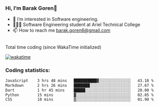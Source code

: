 ###  Hi, I’m Barak Goren👋
- 👀 I’m interested in Software engineering.
- 👨🏼‍🎓 Software Engineering student at Ariel Technical College
- 📫 How to reach me barak.goren6@gmail.com
##
Total time coding (since WakaTime initialized)

[![wakatime](https://wakatime.com/badge/user/5cc5ec80-a806-4ca2-a704-db29274e48cd.svg)](https://wakatime.com/@5cc5ec80-a806-4ca2-a704-db29274e48cd)

   
### Coding statistics:

<!--START_SECTION:waka-->

```txt
JavaScript    3 hrs 48 mins   ██████████▓░░░░░░░░░░░░░░   43.18 %
Markdown      2 hrs 26 mins   ███████░░░░░░░░░░░░░░░░░░   27.67 %
Dart          1 hr 45 mins    █████░░░░░░░░░░░░░░░░░░░░   20.00 %
Python        15 mins         ▓░░░░░░░░░░░░░░░░░░░░░░░░   02.85 %
CSS           10 mins         ▒░░░░░░░░░░░░░░░░░░░░░░░░   01.90 %
```

<!--END_SECTION:waka-->

<!---
barakgoren/barakgoren is a ✨ special ✨ repository because its `README.md` (this file) appears on your GitHub profile.
You can click the Preview link to take a look at your changes.
--->
